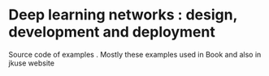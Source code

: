 # Deep learning networks : design, development and deployment 
Source code  of examples . Mostly these examples used in Book and also in jkuse website
